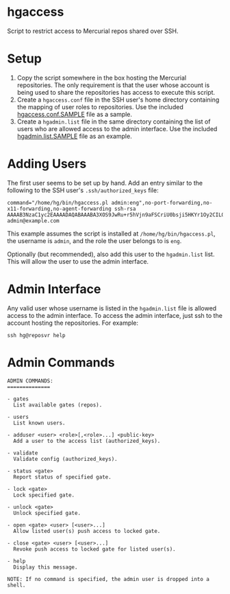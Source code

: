 # hgaccess
Script to restrict access to Mercurial repos shared over SSH.

Setup
=====

1. Copy the script somewhere in the box hosting the Mercurial repositories.  The
   only requirement is that the user whose account is being used to share the
   repositories has access to execute this script.
2. Create a `hgaccess.conf` file in the SSH user's home directory containing the
   mapping of user roles to repositories.  Use the included
   [hgaccess.conf.SAMPLE](hgaccess.conf.SAMPLE) file as a sample.
3. Create a `hgadmin.list` file in the same directory containing the list of
   users who are allowed access to the admin interface.  Use the included
   [hgadmin.list.SAMPLE](hgadmin.list.SAMPLE) file as an example.

Adding Users
============

The first user seems to be set up by hand.  Add an entry similar to the
following to the SSH user's `.ssh/authorized_keys` file:

    command="/home/hg/bin/hgaccess.pl admin:eng",no-port-forwarding,no-x11-forwarding,no-agent-forwarding ssh-rsa AAAAB3NzaC1yc2EAAAADAQABAAABA3XOS9JwRu+r5hVjn9aFSCriU0bsji5HKYr1Oy2CILOqSdn3B4tD9WhfvYHoyAesZ7/qRM29jhU90assZWund1+OunZ7jwFXznNRt2BscnIWyx9u3Zl36ePh1njufNwssTxTnZ1kGLXKImHu78mmOb5C6XYLEhaQoP1B1z0M7ElR+OfHZVlWAuI9L+YUcq6y2V4WSoGFmN6dmNRmCsPNFC90ognZf/xMDMg9cmH5gNLsieSCDXYt+6Z admin@example.com

This example assumes the script is installed at `/home/hg/bin/hgaccess.pl`, the
username is `admin`, and the role the user belongs to is `eng`.

Optionally (but recommended), also add this user to the `hgadmin.list` list.
This will allow the user to use the admin interface.

Admin Interface
===============

Any valid user whose username is listed in the `hgadmin.list` file is allowed
access to the admin interface.  To access the admin interface, just ssh to the
account hosting the repositories.  For example:

    ssh hg@reposvr help

Admin Commands
==============

    ADMIN COMMANDS:
    ==============
    
    - gates
      List available gates (repos).
    
    - users
      List known users.
    
    - adduser <user> <role>[,<role>...] <public-key>
      Add a user to the access list (authorized_keys).
    
    - validate
      Validate config (authorized_keys).
    
    - status <gate>
      Report status of specified gate.
    
    - lock <gate>
      Lock specified gate.
    
    - unlock <gate>
      Unlock specified gate.
    
    - open <gate> <user> [<user>...]
      Allow listed user(s) push access to locked gate.
    
    - close <gate> <user> [<user>...]
      Revoke push access to locked gate for listed user(s).
    
    - help
      Display this message.
    
    NOTE: If no command is specified, the admin user is dropped into a shell.

